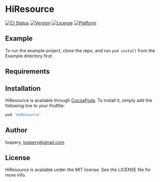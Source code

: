 # HiResource

[![CI Status](https://img.shields.io/travis/tospery/HiResource.svg?style=flat)](https://travis-ci.org/tospery/HiResource)
[![Version](https://img.shields.io/cocoapods/v/HiResource.svg?style=flat)](https://cocoapods.org/pods/HiResource)
[![License](https://img.shields.io/cocoapods/l/HiResource.svg?style=flat)](https://cocoapods.org/pods/HiResource)
[![Platform](https://img.shields.io/cocoapods/p/HiResource.svg?style=flat)](https://cocoapods.org/pods/HiResource)

## Example

To run the example project, clone the repo, and run `pod install` from the Example directory first.

## Requirements

## Installation

HiResource is available through [CocoaPods](https://cocoapods.org). To install
it, simply add the following line to your Podfile:

```ruby
pod 'HiResource'
```

## Author

tospery, tospery@gmail.com

## License

HiResource is available under the MIT license. See the LICENSE file for more info.
